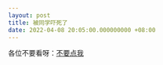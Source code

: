 ```yaml
---
layout: post
title: 被同学吓死了
date: 2022-04-08 20:05:00.000000000 +08:00
---
```


各位不要看呀：[不要点我](https://pnrtscr.com/j8bmvx)